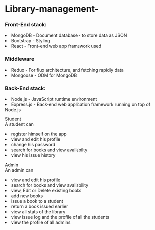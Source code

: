# Library-management-

<h3>Front-End stack:</h3>
<li>MongoDB - Document database - to store data as JSON</li>
<li>Bootstrap - Styling</li>
<li>React - Front-end web app framework used</li>

<h3>Middleware</h3>
<li>Redux - For flux architecture, and fetching rapidly data</li>
<li>Mongoose - ODM for MongoDB</li>

<h3>Back-End stack:</h3>
<li>Node.js - JavaScript runtime environment</li>
<li>Express.js - Back-end web application framework running on top of Node.js</li>

Student<br/>
A student can<br/>
<li>register himself on the app</li>
<li>view and edit his profile</li>
<li>change his password</li>
<li>search for books and view availabilty</li>
<li>view his issue history</li>
  
Admin<br/>
An admin can<br/>
<li>view and edit his profile</li>
<li>search for books and view availability</li>
<li>view, Edit or Delete existing books</li>
<li>add new books</li>
<li>issue a book to a student</li>
<li>return a book issued earlier</li>
<li>view all stats of the library</li>
<li>view issue log and the profile of all the students</li>
<li>view the profile of all admins</li>
